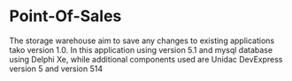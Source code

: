 Point-Of-Sales
==============

The storage warehouse aim to save any changes to existing applications tako version 1.0. In this application using version 5.1 and mysql database using Delphi Xe, while additional components used are Unidac DevExpress version 5 and version 514

